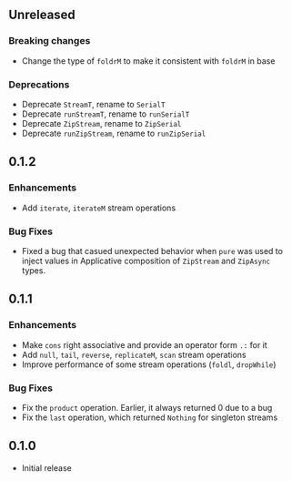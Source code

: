 ## Unreleased

### Breaking changes
* Change the type of `foldrM` to make it consistent with `foldrM` in base

### Deprecations
* Deprecate `StreamT`, rename to `SerialT`
* Deprecate `runStreamT`, rename to `runSerialT`
* Deprecate `ZipStream`, rename to `ZipSerial`
* Deprecate `runZipStream`, rename to `runZipSerial`

## 0.1.2

### Enhancements
* Add `iterate`, `iterateM` stream operations

### Bug Fixes
* Fixed a bug that casued unexpected behavior when `pure` was used to inject
  values in Applicative composition of `ZipStream` and `ZipAsync` types.

## 0.1.1

### Enhancements
* Make `cons` right associative and provide an operator form `.:` for it
* Add `null`, `tail`, `reverse`, `replicateM`, `scan` stream operations
* Improve performance of some stream operations (`foldl`, `dropWhile`)

### Bug Fixes
* Fix the `product` operation. Earlier, it always returned 0 due to a bug
* Fix the `last` operation, which returned `Nothing` for singleton streams

## 0.1.0

* Initial release
